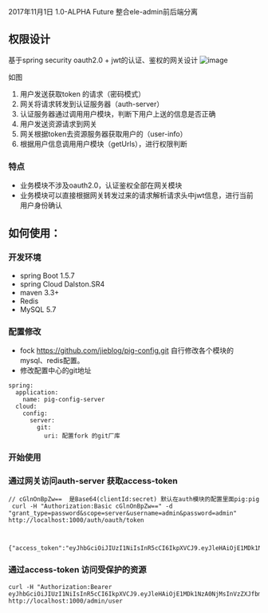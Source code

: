 2017年11月1日   1.0-ALPHA
Future 整合ele-admin前后端分离


## 权限设计
基于spring security oauth2.0 + jwt的认证、鉴权的网关设计
![image](http://obq1lvsd9.bkt.clouddn.com/pigpermission.png)

如图
1. 用户发送获取token 的请求（密码模式）
2. 网关将请求转发到认证服务器（auth-server）
3. 认证服务器通过调用用户模块，判断下用户上送的信息是否正确
4. 用户发送资源请求到网关
5. 网关根据token去资源服务器获取用户的（user-info）
6. 根据用户信息调用用户模块（getUrls），进行权限判断

### 特点

- 业务模块不涉及oauth2.0，认证鉴权全部在网关模块
- 业务模块可以直接根据网关转发过来的请求解析请求头中jwt信息，进行当前用户身份确认
## 如何使用：
### 开发环境
- spring Boot 1.5.7
- spring Cloud Dalston.SR4
- maven 3.3+
- Redis 
- MySQL 5.7
### 配置修改

- fock https://github.com/jieblog/pig-config.git 自行修改各个模块的 mysql、redis配置。
- 修改配置中心的git地址

```
spring:
  application:
    name: pig-config-server
  cloud:
    config:
      server:
        git:
          uri: 配置fork 的git厂库
```

### 开始使用

### 通过网关访问auth-server 获取access-token

```
// cGlnOnBpZw==  是Base64(clientId:secret) 默认在auth模块的配置里面pig:pig
 curl -H "Authorization:Basic cGlnOnBpZw==" -d "grant_type=password&scope=server&username=admin&password=admin" http://localhost:1000/auth/oauth/token
 
   
 {"access_token":"eyJhbGciOiJIUzI1NiIsInR5cCI6IkpXVCJ9.eyJleHAiOjE1MDk1NzA0NjMsInVzZXJfbmFtZSI6ImFkbWluIiwiYXV0aG9yaXRpZXMiOlsiYWRtaW4iXSwianRpIjoiZWMwZmJhMjYtMGJkZS00YjY2LThhZTQtZGRmYTNiMzkxZGM5IiwiY2xpZW50X2lkIjoicGlnIiwic2NvcGUiOlsic2VydmVyIl19.ZoSU_4NhdolnV6ZsNaSXITC_pewUDiaqZPLoESu9f9s","token_type":"bearer","refresh_token":"eyJhbGciOiJIUzI1NiIsInR5cCI6IkpXVCJ9.eyJleHAiOjE1MDk1NzA0NjMsInVzZXJfbmFtZSI6ImFkbWluIiwiYXV0aG9yaXRpZXMiOlsiYWRtaW4iXSwianRpIjoiZWMwZmJhMjYtMGJkZS00YjY2LThhZTQtZGRmYTNiMzkxZGM5IiwiY2xpZW50X2lkIjoicGlnIiwic2NvcGUiOlsic2VydmVyIl19.ZoSU_4NhdolnV6ZsNaSXITC_pewUDiaqZPLoESu9f9s","expires_in":3600,"scope":"server"}

```
### 通过access-token 访问受保护的资源
```+
curl -H "Authorization:Bearer eyJhbGciOiJIUzI1NiIsInR5cCI6IkpXVCJ9.eyJleHAiOjE1MDk1NzA0NjMsInVzZXJfbmFtZSI6ImFkbWluIiwiYXV0aG9yaXRpZXMiOlsiYWRtaW4iXSwianRpIjoiZWMwZmJhMjYtMGJkZS00YjY2LThhZTQtZGRmYTNiMzkxZGM5IiwiY2xpZW50X2lkIjoicGlnIiwic2NvcGUiOlsic2VydmVyIl19.ZoSU_4NhdolnV6ZsNaSXITC_pewUDiaqZPLoESu9f9s" http://localhost:1000/admin/user

```